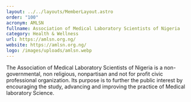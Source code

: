 ```yaml
---
layout: ../../layouts/MemberLayout.astro
order: "100"
acronym: AMLSN
fullname: Association of Medical Laboratory Scientists of Nigeria
category: Health & Wellness
url: https://amlsn.org.ng/
website: https://amlsn.org.ng/
logo: /images/uploads/amlsn.webp
---
```

The Association of Medical Laboratory Scientists of Nigeria is a non-governmental, non religious, nonpartisan and not for profit civic professional organization. Its purpose is to further the public interest by encouraging the study, advancing and improving the practice of Medical laboratory Science.

